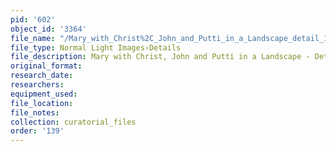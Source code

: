 ```yaml
---
pid: '602'
object_id: '3364'
file_name: "/Mary_with_Christ%2C_John_and_Putti_in_a_Landscape_detail_1.jpg"
file_type: Normal Light Images›Details
file_description: Mary with Christ, John and Putti in a Landscape - Detail 1
original_format:
research_date:
researchers:
equipment_used:
file_location:
file_notes:
collection: curatorial_files
order: '139'
---
```

